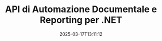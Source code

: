 ---
############################# Static ############################
layout: "landing"
date: 2025-03-17T13:11:12
draft: false

lang: it
product: "Assembly"
product_tag: "assembly"
platform: "Net"
platform_tag: "net"

############################# Drop-down ############################
supported_platforms:
  items:
    # supported_platforms loop
    - title: ".NET"
      tag: "net"
    # supported_platforms loop
    - title: "Java"
      tag: "java"

############################# Head ############################
head_title: "API .NET per Automazione Documentale, Assemblaggio e Generazione Report"
head_description: "API C# .NET per automazione documentale, assemblaggio e generazione di report. Crea documenti PDF, Word, Excel, PPTX, HTML e email da modelli personalizzati."

############################# Header ############################
title: "API di Automazione Documentale e Reporting per .NET"
description: "Genera report nelle applicazioni .NET definendo modelli e unendo dati."
words:
  for: "per"

actions:
  main: "Scarica il Trial tramite Nuget"
  main_link: "https://www.nuget.org/packages/GroupDocs.Assembly"
  alt: "Licenze"
  alt_link: "https://purchase.groupdocs.com/pricing/assembly/net/"
  title: "Pronto per Cominciare?"
  description: "Prova le funzionalità di GroupDocs.Assembly gratuitamente o richiedi una licenza."

release:
  title: "Versione {0} rilasciata"
  notes: "Scopri le novità"
  downloads: "Download"
  link: "https://releases.groupdocs.com/assembly/net/"

code:
  title: "Compila un Grafico in DOCX Utilizzando C#"
  more: "Ulteriori esempi"
  more_link: "https://github.com/groupdocs-assembly/GroupDocs.Assembly-for-.NET/"
  install: "dotnet add package GroupDocs.Assembly"
  content: |
    ```csharp {style=abap}   
    // Percorso del modello principale
    string template = "chart_template.docx";

    // Recupera i dati di produttività dei manager dalla fonte
    DocumentTable data_table = 
        new DocumentTable("Managers.json", 1);

    // Crea un'istanza di DataSourceInfo con i dati
    DataSourceInfo data 
        = new DataSourceInfo(data_table, "managers");

    // Imposta i colori dei grafici utilizzando un altro DataSourceInfo
    DataSourceInfo design = 
        new DataSourceInfo("red", "color");

    // Compila il modello con i dati e salvalo nell'output
    DocumentAssembler asm = new DocumentAssembler();
    asm.AssembleDocument(template, "result.docx", data, design);
    ```

############################# Overview ############################
overview:
  enable: true
  title: "Panoramica di GroupDocs.Assembly"
  description: "Soluzione .NET per automatizzare la creazione di documenti con integrazione dati avanzata."
  features:
    # feature loop
    - title: "Aggiungi Dati Aziendali ai Modelli di Documento con C#"
      content: "Generazione di report semplificata: con GroupDocs.Assembly for .NET, puoi facilmente inserire dati da fonti come JSON o XML in modelli predefiniti."

    # feature loop
    - title: "Elaborazione di Oggetti Dati Nativi"
      content: "I tipi di documenti supportati includono oggetti incorporati come diagrammi, grafici, tabelle e elenchi che possono essere popolati automaticamente con i dati."

    # feature loop
    - title: "Funzionalità Aggiuntive"
      content: "GroupDocs.Assembly for .NET fornisce ampie opzioni di personalizzazione. Progetta oggetti dati programmaticamente, genera codici a barre, utilizza fonti di dati online tramite URL e salva output in vari formati."

############################# Platforms ############################
platforms:
  enable: true
  title: "Indipendenza dalla piattaforma"
  description: "GroupDocs.Assembly for .NET è compatibile con i seguenti sistemi operativi, framework e gestori di pacchetti."
  items:
    # platform loop
    - title: "Amazon"
      image: "amazon"
    # platform loop
    - title: "Docker"
      image: "docker"
    # platform loop
    - title: "Azure"
      image: "azure"
    # platform loop
    - title: "VS Code"
      image: "vs_code"
    # platform loop
    - title: "ReSharper"
      image: "resharper"
    # platform loop
    - title: "macOS"
      image: "finder"
    # platform loop
    - title: "Linux"
      image: "linux"
    # platform loop
    - title: "NuGet"
      image: "nuget"

############################# File formats ############################
formats:
  enable: true
  title: "Formati di file supportati"
  description: |
    GroupDocs.Assembly for .NET può elaborare i seguenti [formati di file](https://docs.groupdocs.com/assembly/net/supported-document-formats/).
  groups:
    # group loop
    - color: "green"
      content: |
        ### Formati Microsoft Office
        * **Word:**  DOCX, DOC, DOCM, DOT, DOTX, DOTM, RTF, WordprocessingML
        * **Excel:** XLSX, XLS, XLSM, XLSB, XLTM, XLT, XLTM, XLTX, SpreadsheetML
        * **PowerPoint:** PPT, PPTX, PPTM, PPS, PPSX, PPSM, POTM, POTX
    # group loop
    - color: "blue"
      content: |
        ### Immagini e Altri Formati
        * **Portabile:** PDF
        * **Immagini:** SVG, TIFF
        * **Altri formati di ufficio:** ODT, OTT, OTS, ODS, ODP, OTP
      # group loop
    - color: "red"
      content: |
        ### Altri formati
        * **Web:** HTML, MHTML
        * **Email:** EML, MSG, EMLX
        * **Altro:** EPUB, MD

############################# Features ############################
features:
  enable: true
  title: "Caratteristiche di GroupDocs.Assembly"
  description: "Crea documenti e report utilizzando modelli di dati avanzati."

  items:
    # feature loop
    - icon: "preview"
      title: "Rappresentazione Avanzata dei Dati"
      content: "Supporta un'ampia gamma di oggetti dati come grafici, elenchi, tabelle, immagini e altro."

    # feature loop
    - icon: "manipulate"
      title: "Manipolazione dei Dati"
      content: "Applica formule e operazioni sequenziali per formattare e visualizzare i dati in modo efficace."

    # feature loop
    - icon: "two_pages"
      title: "Ampia Gamma di Formati Supportati"
      content: "Lavora senza soluzione di continuità con tutti i formati di documento comuni per modelli o file di output."

    # feature loop
    - icon: "document_settings"
      title: "Markup Ricco del Modello"
      content: "Sfrutta la formattazione numerica ordinale, cardinale e alfabetica nei modelli."

    # feature loop
    - icon: "text"
      title: "Incorpora Codici a Barre"
      content: "Genera immagini di codici a barre dinamicamente e inseriscile nei tuoi documenti."

    # feature loop
    - icon: "add"
      title: "Formattazione dei Dati"
      content: "Formatta le stringhe nei modelli in maiuscolo, minuscolo, maiuscolo iniziale o stili con prima lettera maiuscola."

    # feature loop
    - icon: "manipulate"
      title: "Manipolazione dei Contenuti Documentali"
      content: "Inserisci dinamicamente contenuti da documenti esterni nei tuoi report."

    # feature loop
    - icon: "convert"
      title: "Salva in Formati Multipli"
      content: "Specifica il formato del file di output utilizzando estensioni di file o configurazioni dettagliate."

    # feature loop
    - icon: "update"
      title: "Elaborazione Dati Flessibile"
      content: "Inserisci immagini e documenti dinamicamente utilizzando byte codificati in Base64."

############################# Code samples ############################
code_samples:
  enable: true
  title: "Esempi di codice"
  description: "Esempi di codice per operazioni tipiche di GroupDocs.Assembly."
  items:
    # code sample loop
    - title: "Elenco Puntato in un Documento Microsoft Word"
      content: |
        [Elenchi puntati](https://docs.groupdocs.com/assembly/net/bulleted-list-in-word-processing-document/) sono un modo comune per presentare i dati aziendali. Ecco un esempio di come aggiungere un elenco a un documento Word utilizzando GroupDocs.Assembly.
        {{< landing/code title="Come Popolare un Elenco nei Documenti">}}
        ```csharp {style=abap}
        // Inserisci questo modello in una pagina del documento:
        // Indicatori di prestazione dei manager
        // . <<foreach [in products]>><<[ProductName]>>
        // <</foreach>>

        // Specifica il percorso del modello
        string template = "Bulleted List Template.docx";

        // Imposta il percorso del file di output
        string result = "Result Report.docx"

        // Recupera i dati dei manager da una fonte JSON
        JsonDataSource dataSource = new JsonDataSource("Report data.json");
        DataSourceInfo data = new DataSourceInfo(dataSource, "managers")

        // Genera il report con i dati completati
        DocumentAssembler assembler = new DocumentAssembler();
        assembler.AssembleDocument(template, result, data);
        ```
        {{< /landing/code >}}
    # code sample loop
    - title: "Grafici a Torta in Presentazioni PPTX"
      content: |
        Puoi creare [Grafici a Torta](https://docs.groupdocs.com/assembly/net/pie-chart-in-presentation-document/) utilizzando modelli e dati XML. Migliora i tuoi report con rappresentazioni grafiche dei dati visivamente accattivanti.
        {{< landing/code title="Come Rappresentare Dati in un Grafico a Torta">}}
        ```csharp {style=abap}
        // Aggiungi il modello del titolo del grafico alla presentazione:
        // Fatturato dei clienti <<foreach [in customers]>> 
        // <<x [CustomerName]>>

        // Includi anche il modello del dato del grafico:
        // Total Order Price<<foreach [in customers]>> 
        // <<x [CustomerName]>>

        // Specifica il percorso del modello del grafico
        string template = "Pie Chart Template.pptx";

        // Imposta il percorso del file di output
        string result = "Result Report.pptx"

        // Recupera i dati dei clienti da una fonte XML
        JsonDataSource dataSource = new JsonDataSource("Chart data.xml");
        DataSourceInfo data = new DataSourceInfo(dataSource, "customers")

        // Genera il grafico e salva il risultato
        DocumentAssembler assembler = new DocumentAssembler();
        assembler.AssembleDocument(template, result, data);
        ```
        {{< /landing/code >}}

---
